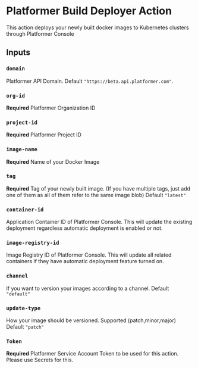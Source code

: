 # Platformer Build Deployer Action

This action deploys your newly built docker images to Kubernetes clusters through Platformer Console

## Inputs

### `domain`

Platformer API Domain. Default `"https://beta.api.platformer.com"`.

### `org-id`

**Required** Platformer Organization ID 


### `project-id`

**Required** Platformer Project ID 


### `image-name`

**Required** Name of your Docker Image

### `tag`

**Required** Tag of your newly built image. (If you have multiple tags, just add one of them as all of them refer to the same image blob) Default `"latest"`

### `container-id`

Application Container ID of Platformer Console. This will update the existing deployment regardless automatic deployment is enabled or not.

### `image-registry-id`

Image Registry ID of Platformer Console. This will update all related containers if they have automatic deployment feature turned on.

### `channel`

If you want to version your images according to a channel.  Default `"default"`

### `update-type`

How your image should be versioned. Supported (patch,minor,major) Default `"patch"`

### `Token`

**Required** Platformer Service Account Token to be used for this action. Please use Secrets for this.



